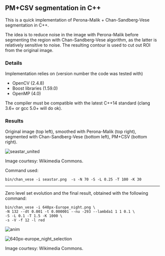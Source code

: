## PM+CSV segmentation in C++

This is a quick implementation of Perona-Malik + Chan-Sandberg-Vese segmentation in C++.

The idea is to reduce noise in the image with Perona-Malik before segmenting the region with Chan-Sandberg-Vese algorithm, as the latter is relatively sensitive to noise.
The resulting contour is used to cut out ROI from the original image.

### Details

Implementation relies on (version number the code was tested with)
- OpenCV (2.4.8)
- Boost libraries (1.59.0)
- OpenMP (4.0)

The compiler must be compatible with the latest C++14 standard (clang 3.6+ or gcc 5.0+ will do ok).

### Results

Original image (top left), smoothed with Perona-Malik (top right), segmented with Chan-Sandberg-Vese (bottom left), PM+CSV (bottom right).

![seastar_united](https://cloud.githubusercontent.com/assets/6233872/11458132/cf2ec240-96c2-11e5-872b-973bf82380d3.png)

Image courtesy: Wikimedia Commons.

Command used:
```
bin/chan_vese -i seastar.png  -s -N 70 -S -L 0.25 -T 100 -K 30
```
---

Zero level set evolution and the final result, obtained with the following command:
```
bin/chan_vese -i 640px-Europe_night.png \
-N 132 --dt 0.001 -t 0.000001 --nu -293 --lambda1 1 1 0.1 \
-S -L 0.1 -T 1.5 -K 1000 \
-s -V -f 12 -l red
```

![anim](https://cloud.githubusercontent.com/assets/6233872/11458143/12ad0ba8-96c3-11e5-822b-84a0d0492375.gif)

![640px-europe_night_selection](https://cloud.githubusercontent.com/assets/6233872/11458138/f492b67c-96c2-11e5-95f2-342747aff294.png)

Image courtesy: Wikimedia Commons.